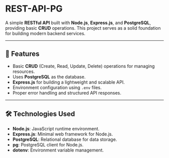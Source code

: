 # REST-API-PG

A simple **RESTful API** built with **Node.js**, **Express.js**, and **PostgreSQL**, providing basic **CRUD** operations. This project serves as a solid foundation for building modern backend services.

---

## 🚀 Features

- Basic **CRUD** (Create, Read, Update, Delete) operations for managing resources.
- Uses **PostgreSQL** as the database.
- **Express.js** for building a lightweight and scalable API.
- Environment configuration using `.env` files.
- Proper error handling and structured API responses.

---

## 🛠️ Technologies Used 

- **Node.js**: JavaScript runtime environment.
- **Express.js**: Minimal web framework for Node.js.
- **PostgreSQL**: Relational database for data storage.
- **pg**: PostgreSQL client for Node.js.
- **dotenv**: Environment variable management.
